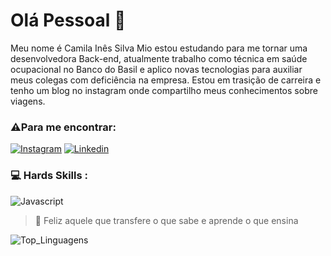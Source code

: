 # Olá Pessoal 👋 

Meu nome é Camila Inês Silva Mio estou estudando para me tornar uma desenvolvedora Back-end, atualmente trabalho como técnica em saúde ocupacional no Banco do Basil e aplico novas tecnologias para auxiliar meus colegas com deficiência na empresa.
Estou em trasição de carreira e tenho um blog no instagram onde compartilho meus conhecimentos sobre viagens.

### ⚠️Para me encontrar:
[![Instagram](https://img.shields.io/badge/Instagram-E4405F?style=for-the-badge&logo=instagram&logoColor=white)](https://www.instagram.com/)
[![Linkedin](https://img.shields.io/badge/LinkedIn-0077B5?style=for-the-badge&logo=Linkedim&logoColor=white)](https://www.linkedin.com/notifications/?filter=all)


### 💻 Hards Skills  : 
![Javascript](https://img.shields.io/badge/javascript-000000?style=for-the-badge&logo=javascript&logoColor=F7DF1E)

> 🚀 Feliz aquele que transfere o que sabe e aprende o que ensina

![Top_Linguagens](https://github-readme-stats.vercel.app/api/top-langs/?username=CamiMio&theme=onedark$custom_title=Top%20%Linguagens)




